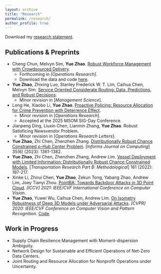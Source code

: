 ```yaml
---
layout: archive
title: "Research"
permalink: /research/
author_profile: true
---
```


Download my [research statement](/file/research.pdf).

## Publications & Preprints

* Cheng Chun, Melvyn Sim, **Yue Zhao**. [Robust Workforce Management with Crowdsourced Delivery](https://papers.ssrn.com/sol3/papers.cfm?abstract_id=4387916).
  - Forthcoming in *[Operations Research]*.
  - Download the data and code [here](https://drive.google.com/file/d/1qsRWNQxlWSA64Q_FsSyqa0hTY5SEZ_Zl/view?usp=sharing).
* **Yue Zhao**, Zhixing Luo, Stanley Frederick W. T. Lim, Caihua Chen, Melvyn Sim. [Service Oriented Considerate Routing: Data, Predictions, and Robust Decisions](https://papers.ssrn.com/sol3/papers.cfm?abstract_id=4781416).
  - Minor revision in [*Management Science*].
* Long He, Xiaobo Li, **Yue Zhao**. [Proactive Policing: Resource Allocation for Crime Prevention with Deterrence Effect](https://papers.ssrn.com/sol3/papers.cfm?abstract_id=4526158).
  - Minor revision in [*Operations Research*].
  - Accepted at the 2025 MSOM SIG-Day Conference. 
* Jianpeng Ding, Liuxin Chen, Lianmin Zhang, **Yue Zhao**. Robust Satisficing Newsvendor Problem.
  - Minor revision in [*Operations Research Letters*].
* **Yue Zhao**, Zhi Chen, Zhenzhen Zhang. [Distributionally Robust Chance Constrained p-Hub Center Problem](https://pubsonline.informs.org/doi/abs/10.1287/ijoc.2022.0113). [*Informs Journal on Computing*] 35(6) (2023): 1361-1382.
* **Yue Zhao**, Zhi Chen, Zhenzhen Zhang, Andrew Lim. [Vessel Deployment with Limited Information: Distributionally Robust Chance Constrained Models](https://www.sciencedirect.com/science/article/pii/S0191261522000777). [*Transportation Research Part B: Methodological*] 161 (2022): 197-217.
* Xinke Li, Zhirui Chen, **Yue Zhao**, Zekun Tong, Yabang Zhao, Andrew Lim, Joey Tianyi Zhou. [PointBA: Towards Backdoor Attacks in 3D Point Cloud](https://openaccess.thecvf.com/content/ICCV2021/papers/Li_PointBA_Towards_Backdoor_Attacks_in_3D_Point_Cloud_ICCV_2021_paper.pdf). *[ICCV] 2021: IEEE/CVF International Conference on Computer Vision*.
* **Yue Zhao**, Yuwei Wu, Caihua Chen, Andrew Lim. [On Isometry Robustness of Deep 3D Models under Adversarial Attacks](https://openaccess.thecvf.com/content_CVPR_2020/papers/Zhao_On_Isometry_Robustness_of_Deep_3D_Point_Cloud_Models_Under_CVPR_2020_paper.pdf). *[CVPR] 2020: IEEE/CVF Conference on Computer Vision and Pattern Recognition*. [Code](https://github.com/skywalker6174/3d-isometry-robust).

## Work in Progress

* Supply Chain Resilience Management with Moment-dispersion Ambiguity.
* Network Design for Sustainable and Efficient Operations of Net-Zero Data Centers. 
* Joint Routing and Resource Allocation for Nonprofit Operations under Uncertainty.
